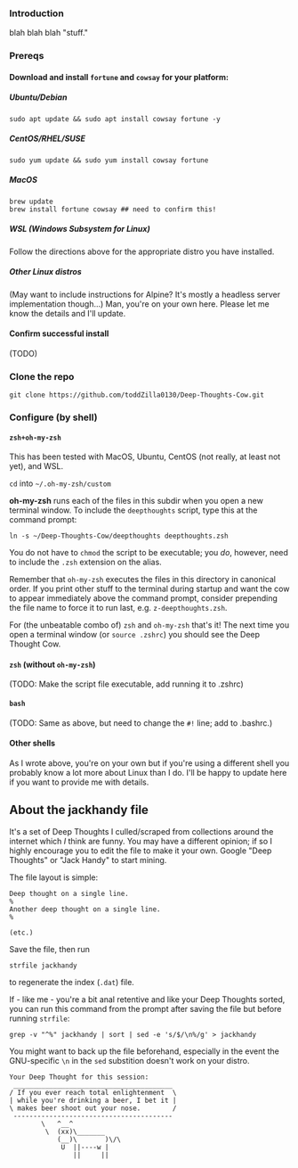 ### Introduction
blah blah blah "stuff."

### Prereqs
#### Download and install `fortune` and `cowsay` for your platform:
##### Ubuntu/Debian
```shell
sudo apt update && sudo apt install cowsay fortune -y
```
##### CentOS/RHEL/SUSE
```shell
sudo yum update && sudo yum install cowsay fortune
```
##### MacOS
```shell
brew update
brew install fortune cowsay ## need to confirm this!
```
##### WSL (Windows Subsystem for Linux)
Follow the directions above for the appropriate distro you have installed.

##### Other Linux distros
(May want to include instructions for Alpine? It's mostly a headless server implementation though...)
Man, you're on your own here. Please let me know the details and I'll update.

#### Confirm successful install
(TODO)

### Clone the repo

```shell
git clone https://github.com/toddZilla0130/Deep-Thoughts-Cow.git
```

### Configure (by **shell**)

#### `zsh+oh-my-zsh`
This has been tested with MacOS, Ubuntu, CentOS (not really, at least not yet), and WSL.

`cd` into `~/.oh-my-zsh/custom`

**oh-my-zsh** runs each of the files in this subdir when you open a new terminal window. To include the `deepthoughts` script, type this at the command prompt:

```shell
ln -s ~/Deep-Thoughts-Cow/deepthoughts deepthoughts.zsh
```

You do not have to `chmod` the script to be executable; you _do_, however, need to include the `.zsh` extension on the alias.

Remember that `oh-my-zsh` executes the files in this directory in canonical order. If you print other stuff to the terminal during startup and want the cow to appear immediately above the command prompt, consider prepending the file name to force it to run last, e.g. `z-deepthoughts.zsh`.

For (the unbeatable combo of) `zsh` and `oh-my-zsh` that's it! The next time you open a terminal window (or `source .zshrc`) you should see the Deep Thought Cow.

#### `zsh` (without `oh-my-zsh`) 
(TODO: Make the script file executable, add running it to .zshrc)

#### `bash`
(TODO: Same as above, but need to change the `#!` line; add to .bashrc.)

#### Other shells
As I wrote above, you're on your own but if you're using a different shell you probably know a lot more about Linux than I do. I'll be happy to update here if you want to provide me with details.

## About the jackhandy file
It's a set of Deep Thoughts I culled/scraped from collections around the internet which _I_ think are funny. You may have a different opinion; if so I highly encourage you to edit the file to make it your own. Google "Deep Thoughts" or "Jack Handy" to start mining.

The file layout is simple:

```
Deep thought on a single line.
%
Another deep thought on a single line.
%

(etc.)
```

Save the file, then run 
```shell
strfile jackhandy
```
to regenerate the index (`.dat`) file.

If - like me - you're a bit anal retentive and like your Deep Thoughts sorted, you can run this command from the prompt after saving the file but before running `strfile`:

```shell
grep -v "^%" jackhandy | sort | sed -e 's/$/\n%/g' > jackhandy
```

You might want to back up the file beforehand, especially in the event the GNU-specific `\n` in the `sed` substition doesn't work on your distro.

```
Your Deep Thought for this session:
 ________________________________________
/ If you ever reach total enlightenment  \
| while you're drinking a beer, I bet it |
\ makes beer shoot out your nose.        /
 ----------------------------------------
        \   ^__^
         \  (xx)\_______
            (__)\       )\/\
             U  ||----w |
                ||     ||
```
